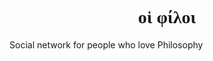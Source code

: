 <div align="center" style="font-family: 'Lucida Console';">
    <br>
    <h1>οἱ φίλοι</h1>
</div>

Social network for people who love Philosophy
